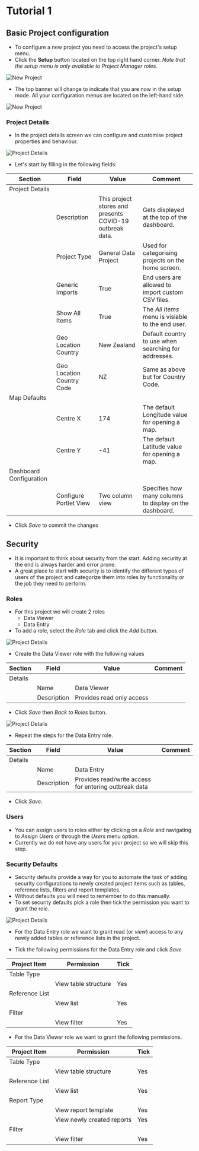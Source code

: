 # Tutorial 1

## Basic Project configuration


- To configure a new project you need to access the project's setup menu. 
- Click the **Setup** button located on the top right hand corner. *Note that the setup menu is only available to Project Manager roles.*

![New Project](assets/Config_Project_Setup.png)

- The top banner will change to indicate that you are now in the setup mode. All your configuration menus are located on the left-hand side. 

![New Project](assets/Config_Project_Setup_Menus.png)

### Project Details
- In the project details screen we can configure and customise project properties and behaviour.

![Project Details](assets/Config_Project_Setup_Details.png)

- Let's start by filling in the following fields:

| Section | Field  | Value | Comment |
| ------------- | ------------- | ------------- | ------------- |
| Project Details |
|| Description | This project stores and presents COVID-19 outbreak data. | Gets displayed at the top of the dashboard.|
|| Project Type | General Data Project | Used for categorising projects on the home screen.|
|| Generic Imports | True | End users are allowed to import custom CSV files.|
|| Show All Items | True | The *All Items* menu is visiable to the end user.|
|| Geo Location Country | New Zealand| Default country to use when searching for addresses. |
|| Geo Location Country Code| NZ| Same as above but for Country Code. |
| Map Defaults |
|| Centre X | 174 | The default Longitude value for opening a map. |
|| Centre Y | -41 | The default Latitude value for opening a map. |
| Dashboard Configuration |
|| Configure Portlet View | Two column view | Specifies how many columns to display on the dashboard. |

- Click *Save* to commit the changes

## Security
- It is important to think about security from the start. Adding security at the end is always harder and error prone.
- A great place to start with security is to identify the different types of users of the project and categorize them into roles by functionality or the job they need to perform.

### Roles
- For this project we will create 2 roles
  - Data Viewer
  - Data Entry
- To add a role, select the *Role* tab and click the *Add* button.

![Project Details](assets/Config_Project_Setup_Add_Roles.png)

- Create the Data Viewer role with the following values

| Section | Field  | Value | Comment |
| ------------- | ------------- | ------------- | ------------- |
| Details |
|| Name | Data Viewer | |
|| Description | Provides read only access | |

- Click *Save* then *Back to Roles* button. 

![Project Details](assets/Config_Project_Setup_Save_Role.png)

- Repeat the steps for the Data Entry role.

| Section | Field  | Value | Comment |
| ------------- | ------------- | ------------- | ------------- |
| Details |
|| Name | Data Entry | |
|| Description | Provides read/write access for entering outbreak data | |

- Click *Save*. 

### Users
- You can assign users to roles either by clicking on a *Role* and navigating to *Assign Users* or through the *Users* menu option. 
- Currently we do not have any users for your project so we will skip this step.

### Security Defaults
- Security defaults provide a way for you to automate the task of adding security configurations to newly created project items such as tables, reference lists, filters and report templates.
- Without defaults you will need to remember to do this manually.
- To set security defaults pick a role then tick the permission you want to grant the role.

![Project Details](assets/Config_Project_Setup_Security_Defaults.png)

- For the Data Entry role we want to grant read (or *view*) access to any newly added tables or reference lists in the project.

- Tick the following permissions for the Data Entry role and click *Save*

| Project Item | Permission  | Tick |
| ------------- | ------------- | ------------- |
| Table Type |
|| View table structure | Yes | 
| Reference List |
|| View list | Yes | 
| Filter |
|| View filter | Yes | 

- For the Data Viewer role we want to grant the following permissions.

| Project Item | Permission  | Tick |
| ------------- | ------------- | ------------- |
| Table Type |
|| View table structure | Yes | 
| Reference List |
|| View list | Yes | 
| Report Type |
|| View report template | Yes |
|| View newly created reports | Yes |
| Filter |
|| View filter | Yes | 